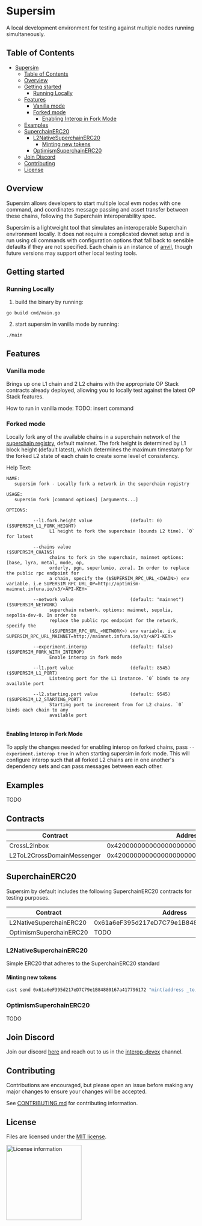 # Supersim
A local development environment for testing against multiple nodes running simultaneously.

## Table of Contents
- [Supersim](#supersim)
  - [Table of Contents](#table-of-contents)
  - [Overview](#overview)
  - [Getting started](#getting-started)
    - [Running Locally](#running-locally)
  - [Features](#features)
    - [Vanilla mode](#vanilla-mode)
    - [Forked mode](#forked-mode)
      - [Enabling Interop in Fork Mode](#enabling-interop-in-fork-mode)
  - [Examples](#examples)
  - [SuperchainERC20](#superchainerc20)
    - [L2NativeSuperchainERC20](#l2nativesuperchainerc20)
      - [Minting new tokens](#minting-new-tokens)
    - [OptimismSuperchainERC20](#optimismsuperchainerc20)
  - [Join Discord](#join-discord)
  - [Contributing](#contributing)
  - [License](#license)

## Overview
Supersim allows developers to start multiple local evm nodes with one command, and coordinates message passing and asset transfer between these chains, following the Superchain interoperability spec.

Supersim is a lightweight tool that simulates an interoperable Superchain environment locally. It does not require a complicated devnet setup and is run using cli commands with configuration options that fall back to sensible defaults if they are not specified. Each chain is an instance of [anvil](https://book.getfoundry.sh/reference/anvil/), though future versions may support other local testing tools.

## Getting started
### Running Locally
1. build the binary by running:
```
go build cmd/main.go
```
2. start supersim in vanilla mode by running:
```
./main
```

## Features
### Vanilla mode
Brings up one L1 chain and 2 L2 chains with the appropriate OP Stack contracts already deployed, allowing you to locally test against the latest OP Stack features.

How to run in vanilla mode:
TODO: insert command

### Forked mode
Locally fork any of the available chains in a superchain network of the [superchain registry](https://github.com/ethereum-optimism/superchain-registry), default mainnet. The fork height is determined by L1 block height (default latest), which
determines the maximum timestamp for the forked L2 state of each chain to create some level of consistency.

Help Text:
```
NAME:
   supersim fork - Locally fork a network in the superchain registry

USAGE:
   supersim fork [command options] [arguments...]

OPTIONS:

          --l1.fork.height value              (default: 0)                       ($SUPERSIM_L1_FORK_HEIGHT)
                L1 height to fork the superchain (bounds L2 time). `0` for latest

          --chains value                                                         ($SUPERSIM_CHAINS)
                chains to fork in the superchain, mainnet options: [base, lyra, metal, mode, op,
                orderly, pgn, superlumio, zora]. In order to replace the public rpc endpoint for
                a chain, specify the ($SUPERSIM_RPC_URL_<CHAIN>) env variable. i.e SUPERSIM_RPC_URL_OP=http://optimism-mainnet.infura.io/v3/<API-KEY>

          --network value                     (default: "mainnet")               ($SUPERSIM_NETWORK)
                superchain network. options: mainnet, sepolia, sepolia-dev-0. In order to
                replace the public rpc endpoint for the network, specify the
                ($SUPERSIM_RPC_URL_<NETWORK>) env variable. i.e SUPERSIM_RPC_URL_MAINNET=http://mainnet.infura.io/v3/<API-KEY>

          --experiment.interop                (default: false)                   ($SUPERSIM_FORK_WITH_INTEROP)
                Enable interop in fork mode
   
          --l1.port value                     (default: 8545)                    ($SUPERSIM_L1_PORT)
                Listening port for the L1 instance. `0` binds to any available port
   
          --l2.starting.port value            (default: 9545)                    ($SUPERSIM_L2_STARTING_PORT)
                Starting port to increment from for L2 chains. `0` binds each chain to any
                available port
   
```

#### Enabling Interop in Fork Mode
To apply the changes needed for enabling interop on forked chains, pass `--experiment.interop true` in when starting supersim in fork mode. This will configure interop such that all forked L2 chains are in one another's dependency sets and can pass messages between each other.

## Examples
TODO


## Contracts
|Contract| Address  |
|---|---|
|CrossL2Inbox| 0x4200000000000000000000000000000000000022|
|L2ToL2CrossDomainMessenger |0x4200000000000000000000000000000000000023 |

## SuperchainERC20
Supersim by default includes the following SuperchainERC20 contracts for testing purposes.

|Contract| Address  |
|---|---|
|L2NativeSuperchainERC20| 0x61a6eF395d217eD7C79e1B84880167a417796172|
|OptimismSuperchainERC20 |TODO |

### L2NativeSuperchainERC20 

Simple ERC20 that adheres to the SuperchainERC20 standard



#### Minting new tokens
```bash
cast send 0x61a6eF395d217eD7C79e1B84880167a417796172 "mint(address _to, uint256 _amount)" $RECIPIENT_ADDRESS 1ether  --rpc-url $L2_RPC_URL
```

### OptimismSuperchainERC20

TODO

## Join Discord
Join our discord [here](https://discord.gg/Scdnrw8d) and reach out to us in the [interop-devex](https://discord.com/channels/1244729134312198194/1255653436079210496) channel.

## Contributing

Contributions are encouraged, but please open an issue before making any major changes to ensure your changes will be accepted.

See [CONTRIBUTING.md](./CONTRIBUTING.md) for contributing information.

## License

Files are licensed under the [MIT license](./LICENSE).

<a href="./LICENSE"><img src="https://user-images.githubusercontent.com/35039927/231030761-66f5ce58-a4e9-4695-b1fe-255b1bceac92.png" alt="License information" width="200" /></a>
